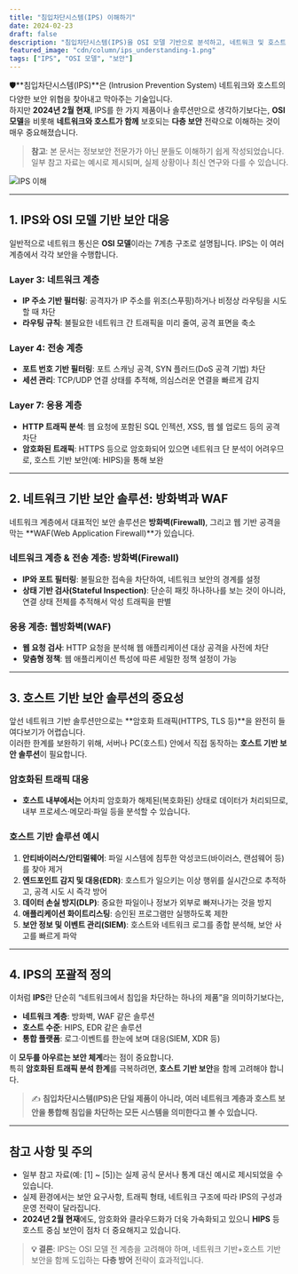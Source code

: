 ```yaml
---
title: "침입차단시스템(IPS) 이해하기"
date: 2024-02-23
draft: false
description: "침입차단시스템(IPS)을 OSI 모델 기반으로 분석하고, 네트워크 및 호스트 보안의 포괄적 전략으로 이해합니다."
featured_image: "cdn/column/ips_understanding-1.png"
tags: ["IPS", "OSI 모델", "보안"]
---
```


🛡️**침입차단시스템(IPS)**은 (Intrusion Prevention System) 네트워크와 호스트의 다양한 보안 위협을 찾아내고 막아주는 기술입니다.  
하지만 **2024년 2월 현재**, IPS를 한 가지 제품이나 솔루션만으로 생각하기보다는, **OSI 모델**을 비롯해 **네트워크와 호스트가 함께** 보호되는 **다층 보안** 전략으로 이해하는 것이 매우 중요해졌습니다.

> **참고**: 본 문서는 정보보안 전문가가 아닌 분들도 이해하기 쉽게 작성되었습니다.  
> 일부 참고 자료는 예시로 제시되며, 실제 상황이나 최신 연구와 다를 수 있습니다.

![IPS 이해](https://blog.plura.io/cdn/column/ips_understanding-1.png)

<!--more-->

---

## 1. IPS와 OSI 모델 기반 보안 대응
일반적으로 네트워크 통신은 **OSI 모델**이라는 7계층 구조로 설명됩니다. IPS는 이 여러 계층에서 각각 보안을 수행합니다.

### Layer 3: 네트워크 계층
- **IP 주소 기반 필터링**: 공격자가 IP 주소를 위조(스푸핑)하거나 비정상 라우팅을 시도할 때 차단  
- **라우팅 규칙**: 불필요한 네트워크 간 트래픽을 미리 줄여, 공격 표면을 축소

### Layer 4: 전송 계층
- **포트 번호 기반 필터링**: 포트 스캐닝 공격, SYN 플러드(DoS 공격 기법) 차단  
- **세션 관리**: TCP/UDP 연결 상태를 추적해, 의심스러운 연결을 빠르게 감지

### Layer 7: 응용 계층
- **HTTP 트래픽 분석**: 웹 요청에 포함된 SQL 인젝션, XSS, 웹 쉘 업로드 등의 공격 차단  
- **암호화된 트래픽**: HTTPS 등으로 암호화되어 있으면 네트워크 단 분석이 어려우므로, 호스트 기반 보안(예: HIPS)을 통해 보완

---

## 2. 네트워크 기반 보안 솔루션: 방화벽과 WAF
네트워크 계층에서 대표적인 보안 솔루션은 **방화벽(Firewall)**, 그리고 웹 기반 공격을 막는 **WAF(Web Application Firewall)**가 있습니다.

### 네트워크 계층 & 전송 계층: 방화벽(Firewall)
- **IP와 포트 필터링**: 불필요한 접속을 차단하여, 네트워크 보안의 경계를 설정  
- **상태 기반 검사(Stateful Inspection)**: 단순히 패킷 하나하나를 보는 것이 아니라, 연결 상태 전체를 추적해서 악성 트래픽을 판별

### 응용 계층: 웹방화벽(WAF)
- **웹 요청 검사**: HTTP 요청을 분석해 웹 애플리케이션 대상 공격을 사전에 차단  
- **맞춤형 정책**: 웹 애플리케이션 특성에 따른 세밀한 정책 설정이 가능

---

## 3. 호스트 기반 보안 솔루션의 중요성
앞선 네트워크 기반 솔루션만으로는 **암호화 트래픽(HTTPS, TLS 등)**을 완전히 들여다보기가 어렵습니다.  
이러한 한계를 보완하기 위해, 서버나 PC(호스트) 안에서 직접 동작하는 **호스트 기반 보안 솔루션**이 필요합니다.

### 암호화된 트래픽 대응
- **호스트 내부에서는** 어차피 암호화가 해제된(복호화된) 상태로 데이터가 처리되므로, 내부 프로세스·메모리·파일 등을 분석할 수 있습니다.

### 호스트 기반 솔루션 예시
1. **안티바이러스/안티멀웨어**: 파일 시스템에 침투한 악성코드(바이러스, 랜섬웨어 등)를 찾아 제거  
2. **엔드포인트 감지 및 대응(EDR)**: 호스트가 일으키는 이상 행위를 실시간으로 추적하고, 공격 시도 시 즉각 방어  
3. **데이터 손실 방지(DLP)**: 중요한 파일이나 정보가 외부로 빠져나가는 것을 방지  
4. **애플리케이션 화이트리스팅**: 승인된 프로그램만 실행하도록 제한  
5. **보안 정보 및 이벤트 관리(SIEM)**: 호스트와 네트워크 로그를 종합 분석해, 보안 사고를 빠르게 파악

---

## 4. IPS의 포괄적 정의
이처럼 **IPS**란 단순히 “네트워크에서 침입을 차단하는 하나의 제품”을 의미하기보다는,  
- **네트워크 계층**: 방화벽, WAF 같은 솔루션  
- **호스트 수준**: HIPS, EDR 같은 솔루션  
- **통합 플랫폼**: 로그·이벤트를 한눈에 보며 대응(SIEM, XDR 등)

이 **모두를 아우르는 보안 체계**라는 점이 중요합니다.  
특히 **암호화된 트래픽 분석 한계**를 극복하려면, **호스트 기반 보안**을 함께 고려해야 합니다.

> ✍️ **침입차단시스템(IPS)은 단일 제품이 아니라, 여러 네트워크 계층과 호스트 보안을 통합해 침입을 차단하는 모든 시스템을 의미한다고 볼 수 있습니다.**

---

## 참고 사항 및 주의
- 일부 참고 자료(예: [1] ~ [5])는 실제 공식 문서나 통계 대신 예시로 제시되었을 수 있습니다.  
- 실제 환경에서는 보안 요구사항, 트래픽 형태, 네트워크 구조에 따라 IPS의 구성과 운영 전략이 달라집니다.  
- **2024년 2월 현재**에도, 암호화와 클라우드화가 더욱 가속화되고 있으니 **HIPS** 등 호스트 중심 보안이 점차 더 중요해지고 있습니다.

> **💡 결론**: IPS는 OSI 모델 전 계층을 고려해야 하며, 네트워크 기반+호스트 기반 보안을 함께 도입하는 **다층 방어** 전략이 효과적입니다.
